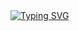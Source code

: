 <html>
  <head>
  </head>
  <body>
   <a href="https://git.io/typing-svg"><img src="https://readme-typing-svg.demolab.com?font=Fira+Code&size=19&pause=1000&center=true&width=435&lines=This+Project+Is+Under+Construction..." alt="Typing SVG" /></a>
  </body>
</html>
